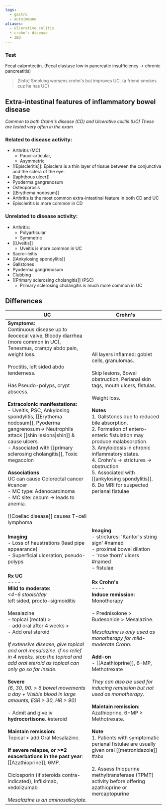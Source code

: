 ```yaml
---
tags:
  - gastro
  - autoimmune
aliases:
  - ulcerative colitis
  - crohn's disease
  - IBD
---
```

### Test
Fecal calprotectin. (Fecal elastase low in pancreatic insufficiency -> chronic pancreatitis)  
>[!info]
>Smoking worsens crohn's but improves UC. (a friend smokes cuz he has UC)  

## Extra-intestinal features of inflammatory bowel disease
*Common to both Crohn's disease (CD) and Ulcerative colitis (UC)*
*These are tested very often in the exam*
### Related to disease activity:
- Arthritis (MC)
	- Pauci-articular,
	- Asymmetric
- [[Episcleritis]]: Episclera is a thin layer of tissue between the conjunctiva and the sclera of the eye.
- [[aphthous ulcer]]
- Pyoderma gangrenosum 
- Osteoporosis
- [[Erythema nodosum]]
- Arthritis is the most common extra-intestinal feature in both CD and UC
- Episcleritis is more common in CD
### Unrelated to disease activity:
- Arthritis:
	- Polyarticular
	- Symmetric
- [[Uveitis]]
	- Uveitis is more common in UC
- Sacro-ileitis
- [[Ankylosing spondylitis]]
- Gallstones
- Pyoderma gangrenosum
- Clubbing
- [[Primary sclerosing cholangitis]] (PSC)
	- Primary sclerosing cholangitis is much more common in UC
## Differences

| UC                                                                                                                                                                                                                                                                                                                                                                                                                                                                                                                                                                                                                                                                                                                                                                                                                                  | Crohn's                                                                                                                                                                                                                                                                                                                                                                                                                                                                                                                                                                                                                                    |
| ----------------------------------------------------------------------------------------------------------------------------------------------------------------------------------------------------------------------------------------------------------------------------------------------------------------------------------------------------------------------------------------------------------------------------------------------------------------------------------------------------------------------------------------------------------------------------------------------------------------------------------------------------------------------------------------------------------------------------------------------------------------------------------------------------------------------------------- | ------------------------------------------------------------------------------------------------------------------------------------------------------------------------------------------------------------------------------------------------------------------------------------------------------------------------------------------------------------------------------------------------------------------------------------------------------------------------------------------------------------------------------------------------------------------------------------------------------------------------------------------ |
| **Symptoms:**<br>Continuous disease up to ileocecal valve, Bloody diarrhea (more common in UC), Tenesmus, crampy abdo pain, weight loss.<br><br>Proctitis, left sided abdo tenderness.<br><br>Has Pseudo-polyps, crypt abscess.<br><br>**Extracolonic manifestations:**<br>- Uveitis, PSC, Ankylosing spondylitis, [[Erythema nodosum]], Pyoderma gangrenosum-> Neutrophils attack [[shin lesions\|shin]] & cause ulcers.<br>- Associated with [[primary sclerosing cholangitis]], Toxic megacolon<br><br>**Associations**<br>UC can cause Colorectal cancer #cancer <br>- MC type: Adenocarcinoma<br>- MC site: cecum -> leads to anemia.<br><br>[[Coeliac disease]] causes T-cell lymphoma                                                                                                                                        | All layers inflamed: goblet cells, granulomas.<br><br>Skip lesions, Bowel obstruction, Perianal skin tags, mouth ulcers, fistulas.<br><br>Weight loss.<br><br>**Notes**<br>1. Gallstones due to reduced bile absorption.<br>2. Formation of entero-enteric fistulation may produce malabsorption.<br>3. Amyloidosis in chronic inflammatory states.<br>4. Crohn's -> strictures -> obstruction<br>5. Associated with [[ankylosing spondylitis]].<br>6. Do MRI for suspected perianal fistulae                                                                                                                                              |
| **Imaging**<br>- Loss of haustrations (lead pipe appearance)<br>- Superficial ulceration, pseudo-polyps                                                                                                                                                                                                                                                                                                                                                                                                                                                                                                                                                                                                                                                                                                                             | **Imaging**<br>- strictures: 'Kantor's string sign' #named <br>- proximal bowel dilation<br>- 'rose thorn' ulcers #named <br>- fistulae                                                                                                                                                                                                                                                                                                                                                                                                                                                                                                    |
| **Rx UC**<br>----<br>**Mild to moderate:**<br>*<4-6 stools/day*<br>left sided, procto-sigmoiditis<br><br>Mesalazine<br>- topical (rectal) ><br>- add oral after 4 weeks ><br>- Add oral steroid<br><br>*If extensive disease, give topical and oral mesalazine. If no relief in 4 weeks, stop the topical and add oral steroid as topical can only go so far inside.*<br><br>**Severe**<br>*(6, 30, 90. > 6 bowel movements a day + Visible blood in large amounts, ESR > 30, HR > 90)*<br><br>- Admit and give iv **hydrocortisone**. #steroid <br><br>**Maintain remission:**<br>Topical > add Oral Mesalazine.<br><br>**If severe relapse, or >=2 exacerbations in the past year**: [[Azathioprine]], 6MP.<br><br>Ciclosporin (if steroids contra-indicated), Infliximab, vedolizumab<br><br>*Mesalazine is an aminosalicylate.* | **Rx Crohn's**<br>----<br>**Induce remission:**<br>Monotherapy<br><br>- Prednisolone > Budesonide > Mesalazine.<br><br>*Mesalazine is only used as monotherapy for mild-moderate Crohn.*<br><br>**Add-on**<br>- [[Azathioprine]], 6-MP, Methotrexate<br><br>*They can also be used for inducing remission but not used as monotherapy.*<br><br>**Maintain remission:**<br>Azathioprine, 6-MP > Methotrexate.<br><br>**Note**<br>1. Patients with symptomatic perianal fistulae are usually given oral [[metronidazole]] #abx <br><br>2. Assess thiopurine methyltransferase (TPMT) activity before offering azathioprine or mercaptopurine |
